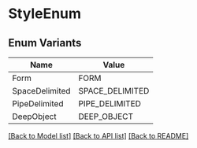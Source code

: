 # StyleEnum

## Enum Variants

| Name | Value |
|---- | -----|
| Form | FORM |
| SpaceDelimited | SPACE_DELIMITED |
| PipeDelimited | PIPE_DELIMITED |
| DeepObject | DEEP_OBJECT |


[[Back to Model list]](../README.md#documentation-for-models) [[Back to API list]](../README.md#documentation-for-api-endpoints) [[Back to README]](../README.md)


